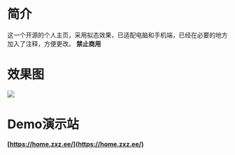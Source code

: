 # 简介
这一个开源的个人主页，采用拟态效果，已适配电脑和手机端，已经在必要的地方加入了注释，方便更改。
**禁止商用**



# 效果图
![](http://imageproxy.chaoxing.com/0x0,q0,jpeg,s8scU0PLPJVdYRAcjizbBlrjvXxRkYGdcLLLKf0vmRbs/http://p.ananas.chaoxing.com/star3/origin/cdbbf203f910ce6d3ccc22fa06ebfb44.png)



# Demo演示站
**[https://home.zxz.ee/](https://home.zxz.ee/)**
